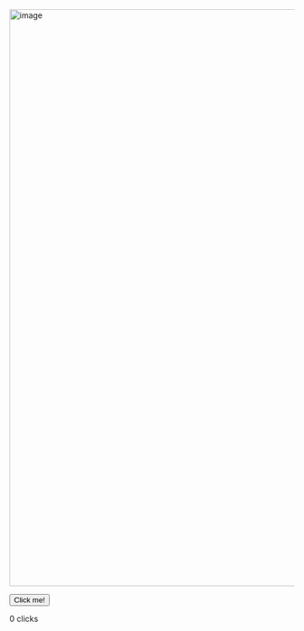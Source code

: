 <img width="1919" height="1021" alt="image" src="https://github.com/user-attachments/assets/d6c9e235-e247-442b-865e-6219753994b3" />


<!DOCTYPE html>
<html>
<head>
  <title>Click Counter</title>
</head>
<body>

  <button onclick="count++ ; document.getElementById('count').innerText = count + ' clicks'">Click me!</button>
  <p id="count">0 clicks</p>

  <script>
    let count = 0;
  </script>

</body>
</html>
